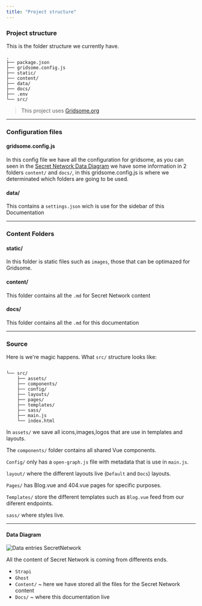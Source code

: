 ```yaml
---
title: "Project structure"
---
```


<hero-mixed bg-color="#7A5CD6" bg-image="https://ik.imagekit.io/secretnetwork/images/Market_a2a48fa0a9_xM8ldfIFG.jpg">

<template v-slot:title>

###### Documentation

### Project structure

</template>

<template v-slot:body>

- A global, open alternative to the current financial system.
- Products that let you borrow, save, invest, trade, and more.
- Based on open-source technology that anyone can program with.

</template>

</hero-mixed>

<content-navigator-docs>

### Project structure

This is the folder structure we currently have.

```text
.
├── package.json
├── gridsome.config.js
├── static/
├── content/
├── data/
├── docs/
├── .env
└── src/
```

> This project uses [Gridsome.org](https://gridsome.org/docs/)

---

### Configuration files

#### gridsome.config.js

In this config file we have all the configuration for gridsome, as you can seen in the [Secret Network Data Diagram](#data-diagram) we have some information in 2 folders `content/` and `docs/`, in this gridsome.config.js is where we determinated which folders are going to be used.

#### data/

This contains a `settings.json` wich is use for the sidebar of this Documentation

---

### Content Folders

#### static/

In this folder is static files such as `images`, those that can be optimazed for Gridsome.

#### content/

This folder contains all the `.md` for Secret Network content

#### docs/

This folder contains all the `.md` for this documentation

---

### Source

Here is we're magic happens. What `src/` structure looks like:

```text

└── src/
    ├── assets/
    ├── components/
    ├── config/
    ├── layouts/
    ├── pages/
    ├── templates/
    ├── sass/
    ├── main.js
    └── index.html

```

In `assets/` we save all icons,images,logos that are use in templates and layouts.

The `components/` folder contains all shared Vue components.

`Config/` only has a `open-graph.js` file with metadata that is use in `main.js`.

`layout/` where the different layouts live (`Default` and `Docs`) layouts.

`Pages/` has Blog.vue and 404.vue pages for specific purposes.

`Templates/` store the different templates such as `Blog.vue` feed from our diferent endpoints.

`sass/` where styles live.

---

#### Data Diagram

<img alt ='Data entries SecretNetwork' src='./images/data-SecretNetwork-white.svg'  class='invert' loading="lazy"/>

All the content of Secret Network is coming from differents ends.

- `Strapi`
- `Ghost`
- `Content/` ~ here we have stored all the files for the Secret Network content
- `Docs/` ~ where this documentation live

</content-navigator-docs>

